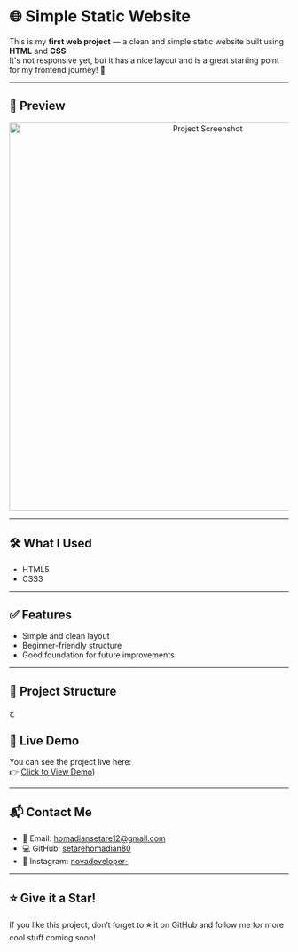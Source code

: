 # 🌐 Simple Static Website

This is my **first web project** — a clean and simple static website built using **HTML** and **CSS**.  
It's not responsive yet, but it has a nice layout and is a great starting point for my frontend journey! 🚀

---

## 📸 Preview

<div align="center">
  <img src="assets/preview.png" alt="Project Screenshot" width="700"/>
</div>

---

## 🛠️ What I Used

- HTML5
- CSS3

---

## ✅ Features

- Simple and clean layout
- Beginner-friendly structure
- Good foundation for future improvements

---

## 📂 Project Structure
خ
## 🔗 Live Demo

You can see the project live here:  
👉 [Click to View Demo](http://127.0.0.1:5500/index.html))

---

## 📬 Contact Me

- 📧 Email: [homadiansetare12@gmail.com](mailto:homadiansetare12@gmail.com)
- 💻 GitHub: [setarehomadian80](https://github.com/setarehomadian80)
- 📸 Instagram: [novadeveloper-](https://instagram.com/novadeveloper-)

---

## ⭐ Give it a Star!

If you like this project, don’t forget to **⭐** it on GitHub and follow me for more cool stuff coming soon!

